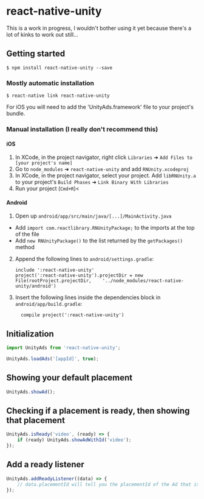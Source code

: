 
# react-native-unity

This is a work in progress, I wouldn't bother using it yet because there's a lot of kinks to work out still...

## Getting started

`$ npm install react-native-unity --save`

### Mostly automatic installation

`$ react-native link react-native-unity`

For iOS you will need to add the 'UnityAds.framework' file to your project's bundle.

### Manual installation (I really don't recommend this)

#### iOS

1. In XCode, in the project navigator, right click `Libraries` ➜ `Add Files to [your project's name]`
2. Go to `node_modules` ➜ `react-native-unity` and add `RNUnity.xcodeproj`
3. In XCode, in the project navigator, select your project. Add `libRNUnity.a` to your project's `Build Phases` ➜ `Link Binary With Libraries`
4. Run your project (`Cmd+R`)<

#### Android

1. Open up `android/app/src/main/java/[...]/MainActivity.java`
  - Add `import com.reactlibrary.RNUnityPackage;` to the imports at the top of the file
  - Add `new RNUnityPackage()` to the list returned by the `getPackages()` method
2. Append the following lines to `android/settings.gradle`:
  	```
  	include ':react-native-unity'
  	project(':react-native-unity').projectDir = new File(rootProject.projectDir, 	'../node_modules/react-native-unity/android')
  	```
3. Insert the following lines inside the dependencies block in `android/app/build.gradle`:
  	```
      compile project(':react-native-unity')
  	```
    
## Initialization
```javascript
import UnityAds from 'react-native-unity';

UnityAds.loadAds('[appId]', true);

```

## Showing your default placement
```javascript
UnityAds.showAd();
```

## Checking if a placement is ready, then showing that placement
```javascript
UnityAds.isReady('video', (ready) => {  
    if (ready) UnityAds.showAdWithId('video');         
});
```

## Add a ready listener
```javascript
UnityAds.addReadyListener((data) => {
    // data.placementId will tell you the placementId of the Ad that is ready
});
```
  
